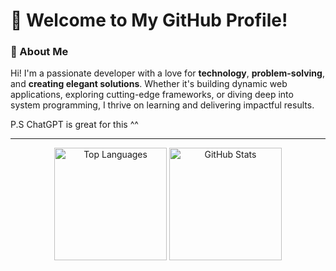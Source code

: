 # 👋 Welcome to My GitHub Profile!

### 🚀 About Me
Hi! I'm a passionate developer with a love for **technology**, **problem-solving**, and **creating elegant solutions**. Whether it's building dynamic web applications, exploring cutting-edge frameworks, or diving deep into system programming, I thrive on learning and delivering impactful results.


P.S ChatGPT is great for this ^^

---

<div align="center">
  <img src="https://github-readme-stats.vercel.app/api/top-langs/?username=Sandevik&layout=compact&theme=radical" alt="Top Languages" height="180px" />
  <img src="https://github-readme-stats.vercel.app/api?username=Sandevik&show_icons=true&theme=radical" alt="GitHub Stats" height="180px" />
</div>

